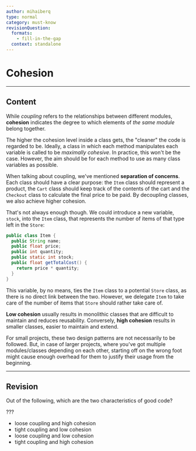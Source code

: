 ```yaml
---
author: mihaiberq
type: normal
category: must-know
revisionQuestion:
  formats:
    - fill-in-the-gap
  context: standalone
---
```


# Cohesion


---

## Content

While *coupling* refers to the relationships between different modules, **cohesion** indicates the degree to which elements of *the same module* belong together.

The higher the cohesion level inside a class gets, the "cleaner" the code is regarded to be. Ideally, a class in which each method manipulates each variable is called to be *maximally cohesive*. In practice, this won't be the case. However, the aim should be for each method to use as many class variables as possible.

When talking about coupling, we've mentioned **separation of concerns**. Each class should have a clear purpose: the `Item` class should represent a product, the `Cart` class should keep track of the contents of the cart and the `Checkout` class to calculate the final price to be paid. By decoupling classes, we also achieve higher cohesion.

That's not always enough though. We could introduce a new variable, `stock`, into the `Item` class, that represents the number of items of that type left in the `Store`:

```java
public class Item {
  public String name;
  public float price;
  public int quantity;
  public static int stock;
  public float getTotalCost() {
    return price * quantity;
  }
}
```

This variable, by no means, ties the `Item` class to a potential `Store` class, as there is no direct link between the two.  However, we delegate `Item` to take care of the number of items that `Store` should rather take care of.

**Low cohesion** usually results in monolithic classes that are difficult to maintain and reduces reusability. Conversely, **high cohesion** results in smaller classes, easier to maintain and extend.

For small projects, these two design patterns are not necessarily to be followed. But, in case of larger projects, where you've got multiple modules/classes depending on each other, starting off on the wrong foot might cause enough overhead for them to justify their usage from the beginning.


---

## Revision

Out of the following, which are the two characteristics of good code?

???

- loose coupling and high cohesion
- tight coupling and low cohesion
- loose coupling and low cohesion
- tight coupling and high cohesion
